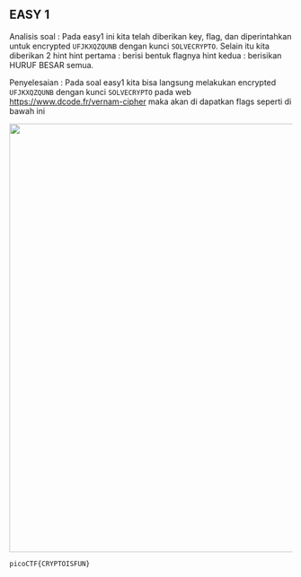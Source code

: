 ## EASY 1

Analisis soal : 
Pada easy1 ini kita telah diberikan key, flag, dan diperintahkan untuk encrypted ```UFJKXQZQUNB``` dengan kunci ```SOLVECRYPTO```. Selain itu kita diberikan 2 hint
hint pertama : berisi bentuk flagnya 
hint kedua : berisikan HURUF BESAR semua. 

Penyelesaian : 
Pada soal easy1 kita bisa langsung melakukan encrypted ```UFJKXQZQUNB``` dengan kunci ```SOLVECRYPTO``` pada web https://www.dcode.fr/vernam-cipher maka akan di dapatkan flags seperti di bawah ini 

<img src="https://github.com/Delsea12/BelajarGit-Github/assets/96894117/cd99d717-1a45-4030-addf-4b96c9738c81" height="764" />

`picoCTF{CRYPTOISFUN}`
